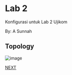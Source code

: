 # Lab 2

Konfigurasi untuk Lab 2 Ujikom

By: A Sunnah

## Topology
![image](https://user-images.githubusercontent.com/100014814/160052610-0a4959cd-4a63-4b8a-9f7f-71188555481c.png)

[NEXT](https://github.com/ujikomidn/Ujikom-IDN-2022/blob/main/Configuration/Lab3.md)
